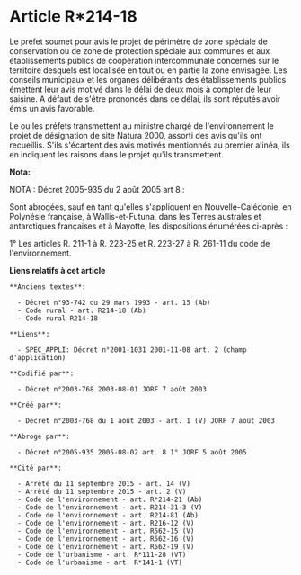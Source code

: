 # Article R*214-18

Le préfet soumet pour avis le projet de périmètre de zone spéciale de conservation ou de zone de protection spéciale aux
communes et aux établissements publics de coopération intercommunale concernés sur le territoire desquels est localisée en
tout ou en partie la zone envisagée. Les conseils municipaux et les organes délibérants des établissements publics émettent
leur avis motivé dans le délai de deux mois à compter de leur saisine. A défaut de s'être prononcés dans ce délai, ils sont
réputés avoir émis un avis favorable.

Le ou les préfets transmettent au ministre chargé de l'environnement le projet de désignation de site Natura 2000, assorti
des avis qu'ils ont recueillis. S'ils s'écartent des avis motivés mentionnés au premier alinéa, ils en indiquent les raisons
dans le projet qu'ils transmettent.

**Nota:**

NOTA : Décret 2005-935 du 2 août 2005 art 8 :

Sont abrogées, sauf en tant qu'elles s'appliquent en Nouvelle-Calédonie, en Polynésie française, à Wallis-et-Futuna, dans les
Terres australes et antarctiques françaises et à Mayotte, les dispositions énumérées ci-après :

1° Les articles R. 211-1 à R. 223-25 et R. 223-27 à R. 261-11 du code de l'environnement.

**Liens relatifs à cet article**

	**Anciens textes**:

	  - Décret n°93-742 du 29 mars 1993 - art. 15 (Ab)
	  - Code rural - art. R214-18 (Ab)
	  - Code rural R214-18

	**Liens**:

	  - SPEC_APPLI: Décret n°2001-1031 2001-11-08 art. 2 (champ d'application)

	**Codifié par**:

	  - Décret n°2003-768 2003-08-01 JORF 7 août 2003

	**Créé par**:

	  - Décret n°2003-768 du 1 août 2003 - art. 1 (V) JORF 7 août 2003

	**Abrogé par**:

	  - Décret n°2005-935 2005-08-02 art. 8 1° JORF 5 août 2005

	**Cité par**:

	  - Arrêté du 11 septembre 2015 - art. 14 (V)
	  - Arrêté du 11 septembre 2015 - art. 2 (V)
	  - Code de l'environnement - art. R*214-21 (Ab)
	  - Code de l'environnement - art. R214-31-3 (V)
	  - Code de l'environnement - art. R214-81 (Ab)
	  - Code de l'environnement - art. R216-12 (V)
	  - Code de l'environnement - art. R562-15 (V)
	  - Code de l'environnement - art. R562-16 (V)
	  - Code de l'environnement - art. R562-19 (V)
	  - Code de l'urbanisme - art. R*111-28 (VT)
	  - Code de l'urbanisme - art. R*141-1 (VT)
